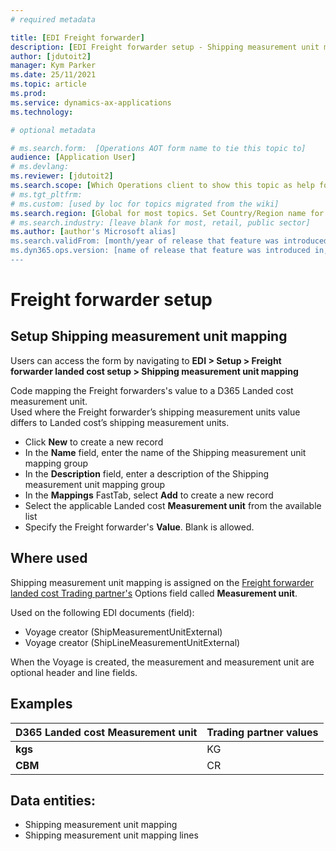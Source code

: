 ```yaml
---
# required metadata

title: [EDI Freight forwarder]
description: [EDI Freight forwarder setup - Shipping measurement unit mapping]
author: [jdutoit2]
manager: Kym Parker
ms.date: 25/11/2021
ms.topic: article
ms.prod: 
ms.service: dynamics-ax-applications
ms.technology: 

# optional metadata

# ms.search.form:  [Operations AOT form name to tie this topic to]
audience: [Application User]
# ms.devlang: 
ms.reviewer: [jdutoit2]
ms.search.scope: [Which Operations client to show this topic as help for, to be set by content strategist, see list here: https://microsoft.sharepoint.com/teams/DynDoc/_layouts/15/WopiFrame.aspx?sourcedoc={23419e1c-eb64-42e9-aa9b-79875b428718}&action=edit&wd=target%28Core%20Dynamics%20AX%20CP%20requirements%2Eone%7C4CC185C0%2DEFAA%2D42CD%2D94B9%2D8F2A45E7F61A%2FVersions%20list%20for%20docs%20topics%7CC14BE630%2D5151%2D49D6%2D8305%2D554B5084593C%2F%29]
# ms.tgt_pltfrm: 
# ms.custom: [used by loc for topics migrated from the wiki]
ms.search.region: [Global for most topics. Set Country/Region name for localizations]
# ms.search.industry: [leave blank for most, retail, public sector]
ms.author: [author's Microsoft alias]
ms.search.validFrom: [month/year of release that feature was introduced in, in format yyyy-mm-dd]
ms.dyn365.ops.version: [name of release that feature was introduced in, see list here: https://microsoft.sharepoint.com/teams/DynDoc/_layouts/15/WopiFrame.aspx?sourcedoc={23419e1c-eb64-42e9-aa9b-79875b428718}&action=edit&wd=target%28Core%20Dynamics%20AX%20CP%20requirements%2Eone%7C4CC185C0%2DEFAA%2D42CD%2D94B9%2D8F2A45E7F61A%2FVersions%20list%20for%20docs%20topics%7CC14BE630%2D5151%2D49D6%2D8305%2D554B5084593C%2F%29]
---
```


# Freight forwarder setup
## Setup Shipping measurement unit mapping

Users can access the form by navigating to **EDI > Setup > Freight forwarder landed cost setup > Shipping measurement unit mapping**

Code mapping the Freight forwarders's value to a D365 Landed cost measurement unit. <br>
Used where the Freight forwarder’s shipping measurement units value differs to Landed cost’s shipping measurement units. <br>

- Click **New** to create a new record
-	In the **Name** field, enter the name of the Shipping measurement unit mapping group
-	In the **Description** field, enter a description of the Shipping measurement unit mapping group
-	In the **Mappings** FastTab, select **Add** to create a new record
-	Select the applicable Landed cost **Measurement unit** from the available list
-	Specify the Freight forwarder's **Value**. Blank is allowed.

## Where used
Shipping measurement unit mapping is assigned on the [Freight forwarder landed cost Trading partner's](../Trading-partner.md) Options field called **Measurement unit**.

Used on the following EDI documents (field):
- Voyage creator (ShipMeasurementUnitExternal) 
- Voyage creator (ShipLineMeasurementUnitExternal)

When the Voyage is created, the measurement and measurement unit are optional header and line fields.

## Examples

D365 Landed cost Measurement unit	  | Trading partner values
:--                                 |:--
**kgs**                             |	KG
**CBM**                             |	CR

## Data entities:
- Shipping measurement unit mapping
- Shipping measurement unit mapping lines
